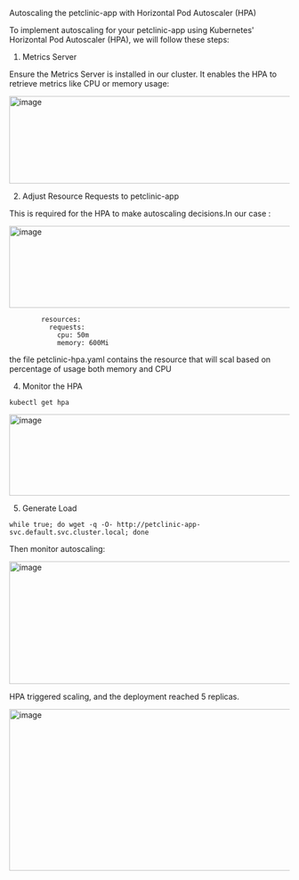 Autoscaling the petclinic-app with Horizontal Pod Autoscaler (HPA)


To implement autoscaling for your petclinic-app using Kubernetes' Horizontal Pod Autoscaler (HPA), we will follow these steps:

1. Metrics Server
  
Ensure the Metrics Server is installed in our cluster. It enables the HPA to retrieve metrics like CPU or memory usage:

<img width="1013" height="157" alt="image" src="https://github.com/user-attachments/assets/436690d1-7368-48b2-ab00-19697a7febc7" />


2. Adjust Resource Requests to petclinic-app

This is required for the HPA to make autoscaling decisions.In our case :

<img width="1912" height="147" alt="image" src="https://github.com/user-attachments/assets/776083b3-9b1b-4c43-8c4e-0d91e79b278d" />

```
        resources:
          requests:
            cpu: 50m
            memory: 600Mi
```
the file  petclinic-hpa.yaml contains the resource that will scal based on percentage of usage both memory and CPU

4. Monitor the HPA
```
kubectl get hpa
```

<img width="1437" height="146" alt="image" src="https://github.com/user-attachments/assets/81fae9d6-6917-4aa3-85aa-17ae03cdf337" />

5. Generate Load


```
while true; do wget -q -O- http://petclinic-app-svc.default.svc.cluster.local; done
```
Then monitor autoscaling:

<img width="1423" height="220" alt="image" src="https://github.com/user-attachments/assets/573b6b6c-08bb-44ee-8245-28648431f28a" />

HPA triggered scaling, and the deployment reached 5 replicas.

<img width="939" height="290" alt="image" src="https://github.com/user-attachments/assets/14fafbd7-e37d-44d5-b59e-80885c955580" />





